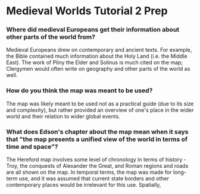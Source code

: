 # Medieval Worlds Tutorial 2 Prep


### Where did medieval Europeans get their information about other parts of the world from?

Medieval Europeans drew on contemporary and ancient texts. For example, the Bible contained much information about the Holy Land (i.e. the Middle East). The work of Pliny the Elder and Solinus is much cited on the map; Clergymen would often write on geography and other parts of the world as well.

### How do you think the map was meant to be used?

The map was likely meant to be used not as a practical guide (due to its size and complexity), but rather provided an overview of one's place in the wider world and their relation to wider global events.

### What does Edson's chapter about the map mean when it says that "the map presents a unified view of the world in terms of time and space"?

The Hereford map involves some level of chronology in terms of history - Troy, the conquests of Alexander the Great, and Roman regions and roads are all shown on the map. In temporal terms, the map was made for long-term use, and it was assumed that current state borders and other contemporary places would be irrelevant for this use. Spatially, 
